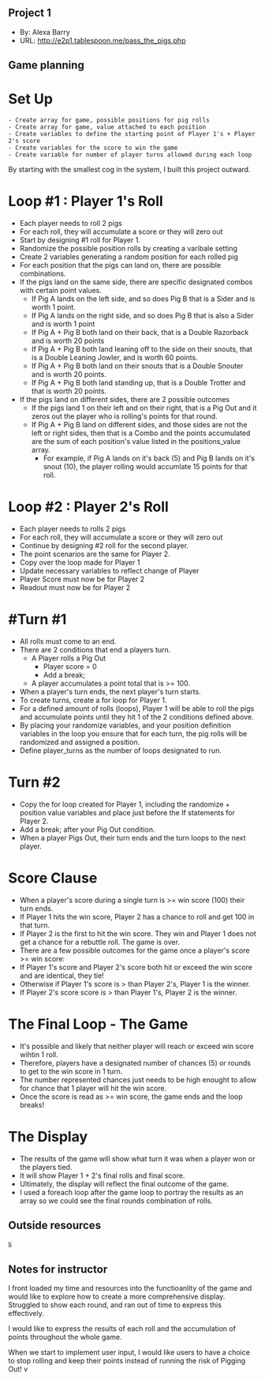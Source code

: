 ## Project 1

- By: Alexa Barry
- URL: <http://e2p1.tablespoon.me/pass_the_pigs.php>

## Game planning

# Set Up

    - Create array for game, possible positions for pig rolls
    - Create array for game, value attached to each position
    - Create variables to define the starting point of Player 1's + Player 2's score
    - Create variables for the score to win the game
    - Create variable for number of player turns allowed during each loop

By starting with the smallest cog in the system, I built this project outward.

# Loop #1 : Player 1's Roll

- Each player needs to roll 2 pigs
- For each roll, they will accumulate a score or they will zero out
- Start by designing #1 roll for Player 1.
- Randomize the possible position rolls by creating a varibale setting
- Create 2 variables generating a random position for each rolled pig
- For each position that the pigs can land on, there are possible combinations.
- If the pigs land on the same side, there are specific designated combos with certain point values.
  - If Pig A lands on the left side, and so does Pig B that is a Sider and is worth 1 point.
  - If Pig A lands on the right side, and so does Pig B that is also a Sider and is worth 1 point
  - If Pig A + Pig B both land on their back, that is a Double Razorback and is worth 20 points
  - If Pig A + Pig B both land leaning off to the side on their snouts, that is a Double Leaning Jowler, and is worth 60 points.
  - If Pig A + Pig B both land on their snouts that is a Double Snouter and is worth 20 points.
  - If Pig A + Pig B both land standing up, that is a Double Trotter and that is worth 20 points.
- If the pigs land on different sides, there are 2 possible outcomes
  - If the pigs land 1 on their left and on their right, that is a Pig Out and it zeros out the player who is rolling's points for that round.
  - If Pig A + Pig B land on different sides, and those sides are not the left or right sides, then that is a Combo and the points accumulated are the sum of each position's value listed in the positions_value array.
    - For example, if Pig A lands on it's back (5) and Pig B lands on it's snout (10), the player rolling would accumlate 15 points for that roll.

# Loop #2 : Player 2's Roll

- Each player needs to rolls 2 pigs
- For each roll, they will accumulate a score or they will zero out
- Continue by designing #2 roll for the second player.
- The point scenarios are the same for Player 2.
- Copy over the loop made for Player 1
- Update necessary variables to reflect change of Player
- Player Score must now be for Player 2
- Readout must now be for Player 2

# #Turn #1

- All rolls must come to an end.
- There are 2 conditions that end a players turn.
  - A Player rolls a Pig Out
    - Player score = 0
    - Add a break;
  - A player accumulates a point total that is >= 100.
- When a player's turn ends, the next player's turn starts.
- To create turns, create a for loop for Player 1.
- For a defined amount of rolls (loops), Player 1 will be able to roll the pigs and accumulate points until they hit 1 of the 2 conditions defined above.
- By placing your randomize variables, and your position definition variables in the loop you ensure that for each turn, the pig rolls will be randomized and assigned a position.
- Define player_turns as the number of loops designated to run.

# Turn #2

- Copy the for loop created for Player 1, including the randomize + position value variables and place just before the If statements for Player 2.
- Add a break; after your Pig Out condition.
- When a player Pigs Out, their turn ends and the turn loops to the next player.

# Score Clause

- When a player's score during a single turn is >= win score (100) their turn ends.
- If Player 1 hits the win score, Player 2 has a chance to roll and get 100 in that turn.
- If Player 2 is the first to hit the win score. They win and Player 1 does not get a chance for a rebuttle roll. The game is over.
- There are a few possible outcomes for the game once a player's score >= win score:
- If Player 1's score and Player 2's score both hit or exceed the win score and are identical, they tie!
- Otherwise if Player 1's score is > than Player 2's, Player 1 is the winner.
- If Player 2's score score is > than Player 1's, Player 2 is the winner.

# The Final Loop - The Game

- It's possible and likely that neither player will reach or exceed win score wihtin 1 roll.
- Therefore, players have a designated number of chances (5) or rounds to get to the win score in 1 turn.
- The number represented chances just needs to be high enought to allow for chance that 1 player will hit the win score.
- Once the score is read as >= win score, the game ends and the loop breaks!

# The Display

- The results of the game will show what turn it was when a player won or the players tied.
- It will show Player 1 + 2's final rolls and final score.
- Ultimately, the display will reflect the final outcome of the game.
- I used a foreach loop after the game loop to portray the results as an array so we could see the final rounds combination of rolls.

## Outside resources

li

## Notes for instructor

I front loaded my time and resources into the functioanlity of the game and would like to explore how to create a more comprehensive display.
Struggled to show each round, and ran out of time to express this effectively.

I would like to express the results of each roll and the accumulation of points throughout the whole game.

When we start to implement user input, I would like users to have a choice to stop rolling and keep their points instead of running the risk of Pigging Out!
v
